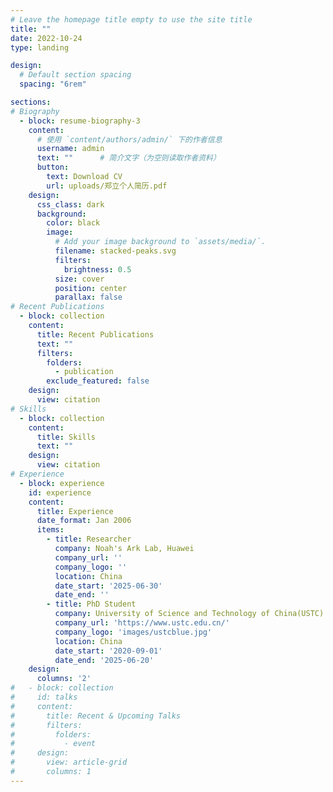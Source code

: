 ```yaml
---
# Leave the homepage title empty to use the site title
title: ""
date: 2022-10-24
type: landing

design:
  # Default section spacing
  spacing: "6rem"

sections:
# Biography
  - block: resume-biography-3
    content:
      # 使用 `content/authors/admin/` 下的作者信息
      username: admin
      text: ""      # 简介文字（为空则读取作者资料）
      button:
        text: Download CV
        url: uploads/郑立个人简历.pdf
    design:
      css_class: dark
      background:
        color: black
        image:
          # Add your image background to `assets/media/`.
          filename: stacked-peaks.svg
          filters:
            brightness: 0.5
          size: cover
          position: center
          parallax: false
# Recent Publications
  - block: collection
    content:
      title: Recent Publications
      text: ""
      filters:
        folders:
          - publication
        exclude_featured: false
    design:
      view: citation
# Skills
  - block: collection
    content:
      title: Skills
      text: ""
    design:
      view: citation
# Experience
  - block: experience
    id: experience
    content:
      title: Experience
      date_format: Jan 2006
      items:
        - title: Researcher
          company: Noah's Ark Lab, Huawei
          company_url: ''
          company_logo: ''
          location: China
          date_start: '2025-06-30'
          date_end: ''
        - title: PhD Student
          company: University of Science and Technology of China(USTC)
          company_url: 'https://www.ustc.edu.cn/'
          company_logo: 'images/ustcblue.jpg'
          location: China
          date_start: '2020-09-01'
          date_end: '2025-06-20'
    design:
      columns: '2'
#   - block: collection
#     id: talks
#     content:
#       title: Recent & Upcoming Talks
#       filters:
#         folders:
#           - event
#     design:
#       view: article-grid
#       columns: 1
---
```

